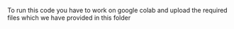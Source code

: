 To run this code you have to work on google colab and upload the required files which we have provided in this folder
